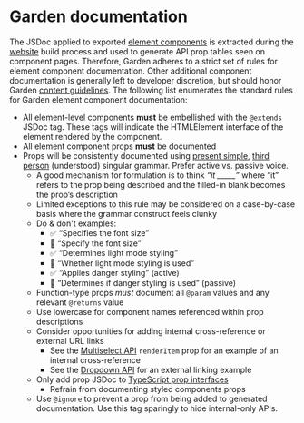 # Garden documentation

The JSDoc applied to exported [element components](api.md#element-components) is
extracted during the [website](https://github.com/zendeskgarden/website) build
process and used to generate API prop tables seen on component pages. Therefore,
Garden adheres to a strict set of rules for element component documentation.
Other additional component documentation is generally left to developer
discretion, but should honor Garden [content
guidelines](https://garden.zendesk.com/content). The following list enumerates
the standard rules for Garden element component documentation:

- All element-level components **must** be embellished with the `@extends` JSDoc
  tag. These tags will indicate the HTMLElement interface of the element rendered
  by the component.
- All element component props **must** be documented
- Props will be consistently documented using [present
  simple](https://garden.zendesk.com/content/grammar#tense), [third
  person](https://garden.zendesk.com/content/grammar#pronouns)
  (understood) singular grammar. Prefer active vs. passive voice.
  - A good mechanism for formulation is to think _“it \_\_\_\_\_”_ where “it”
    refers to the prop being described and the filled-in blank becomes the prop’s
    description
  - Limited exceptions to this rule may be considered on a case-by-case basis
    where the grammar construct feels clunky
  - Do & don't examples:
    - :white_check_mark: “Specifies the font size”
    - :no_entry_sign: “Specify the font size”
    - :white_check_mark: “Determines light mode styling”
    - :no_entry_sign: “Whether light mode styling is used”
    - :white_check_mark: “Applies danger styling” (active)
    - :no_entry_sign: “Determines if danger styling is used” (passive)
  - Function-type props _must_ document all `@param` values and any relevant
    `@returns` value
  - Use lowercase for component names referenced within prop descriptions
  - Consider opportunities for adding internal cross-reference or external URL
    links
    - See the [Multiselect
      API](https://garden.zendesk.com/components/multiselect#multiselect)
      `renderItem` prop for an example of an internal cross-reference
    - See the [Dropdown
      API](https://garden.zendesk.com/components/select#dropdown) for an
      external linking example
  - Only add prop JSDoc to [TypeScript prop interfaces](typescript.md)
    - Refrain from documenting styled components props
  - Use `@ignore` to prevent a prop from being added to generated documentation.
    Use this tag sparingly to hide internal-only APIs.
